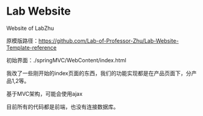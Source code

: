 # Lab Website

Website of LabZhu  

原模版路径：https://github.com/Lab-of-Professor-Zhu/Lab-Website-Template-reference

初始界面：./springMVC/WebContent/index.html

我改了一些刚开始的index页面的东西，我们的功能实现都是在产品页面下，分产品1,2等。

基于MVC架构，可能会使用ajax

目前所有的代码都是前端，也没有连接数据库。
